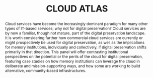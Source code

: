 ---
abstract: Cloud services have become the increasingly dominant paradigm for many other
  types of IT-based services; why not for digital preservation? Cloud services are
  by now a familiar, though not mature, part of the digital preservation landscape.
  It is worth considering further how commercial cloud services are currently or might
  prospectively be used for digital preservation, as well as the implications for
  memory institutions, individually and collectively, if digital preservation shifts
  primarily in that direction. This panel will offer contrasting institutional perspectives
  on the potential or the perils of the cloud for digital preservation, featuring
  case studies on how memory institutions can leverage the cloud in deliberate and
  mission-supporting ways, and how some are working to build alternative, community-based
  infrastructures.
creators:
- Taylor, Nicholas
- Ross, Roslynn
- Bailey, Jefferson
- Goethals, Andrea
date: null
document_url: https://services.phaidra.univie.ac.at/api/object/o:1082726/download
grand_parent: iPRES
institutions: []
keywords: []
landing_page_url: https://phaidra.univie.ac.at/o:1082726
language: eng
layout: publication
license: CC BY 4.0 International
notes_url: null
parent: iPRES 2019
publication_type: paper
size: 123557
slides_url: null
source_name: iPRES
title: 'CLOUD ATLAS '
year: 2019
---